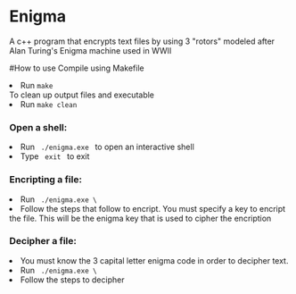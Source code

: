 # Enigma
A c++ program that encrypts text files by using 3 "rotors" modeled after Alan Turing's Enigma machine used in WWII

#How to use
Compile using Makefile
<li> Run <code>make</code> </li>
To clean up output files and executable
<li> Run <code>make clean</code></li>

<h3> Open a shell: </h3>
  <li> Run <code> ./enigma.exe </code> to open an interactive shell </li>
  <li> Type <code> exit </code> to exit </li>

<h3> Encripting a file: </h3>
  <li> Run <code> ./enigma.exe \<file to encript\> </code> </li>
  <li> Follow the steps that follow to encript. You must specify a key to encript the file. This will be the enigma key that is used to cipher the encription </li>

<h3> Decipher a file: </h3>
  <li> You must know the 3 capital letter enigma code in order to decipher text.</li>
  <li> Run <code> ./enigma.exe \<file to decipher\> </code> </li>
  <li> Follow the steps to decipher </li>
